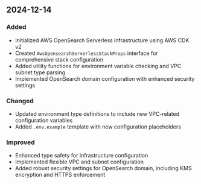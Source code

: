 ## 2024-12-14

### Added
- Initialized AWS OpenSearch Serverless infrastructure using AWS CDK v2
- Created `AwsOpensearchServerlessStackProps` interface for comprehensive stack configuration
- Added utility functions for environment variable checking and VPC subnet type parsing
- Implemented OpenSearch domain configuration with enhanced security settings

### Changed
- Updated environment type definitions to include new VPC-related configuration variables
- Added `.env.example` template with new configuration placeholders

### Improved
- Enhanced type safety for infrastructure configuration
- Implemented flexible VPC and subnet configuration
- Added robust security settings for OpenSearch domain, including KMS encryption and HTTPS enforcement
